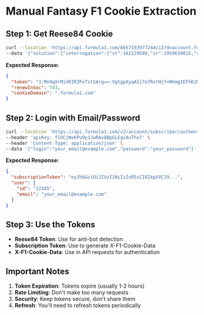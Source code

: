 # Manual Fantasy F1 Cookie Extraction

## Step 1: Get Reese84 Cookie

```bash
curl --location 'https://api.formula1.com/6657193977244c13?d=account.formula1.com' \
--data '{"solution":{"interrogation":{"st":162229509,"sr":1959639815,"cr":78830557},"version":"stable"},"error":null,"performance":{"interrogation":185}}'
```

**Expected Response:**
```json
{
  "token": "3:MV4qXrMiVKIR3PxTstSArg==:VgtgpXyqA5j7e7RxtHjY+NhmgtEFhK1M7CkmupyooN8hNoSgTRubkwretretrI+0U4rfgfFIff+99mj+BRBb",
  "renewInSec": 743,
  "cookieDomain": ".formula1.com"
}
```

## Step 2: Login with Email/Password

```bash
curl --location 'https://api.formula1.com/v2/account/subscriber/authenticate/by-password' \
--header 'apiKey: fCUCjWxKPu9y1JwRAv8BpGLEgiAuThx7' \
--header 'Content-Type: application/json' \
--data '{"login":"your_email@example.com","password":"your_password"}'
```

**Expected Response:**
```json
{
  "subscriptionToken": "eyJhbGciOiJIUzI1NiIsInR5cCI6IkpXVCJ9...",
  "user": {
    "id": "12345",
    "email": "your_email@example.com"
  }
}
```

## Step 3: Use the Tokens

- **Reese84 Token**: Use for anti-bot detection
- **Subscription Token**: Use to generate X-F1-Cookie-Data
- **X-F1-Cookie-Data**: Use in API requests for authentication

## Important Notes

1. **Token Expiration**: Tokens expire (usually 1-2 hours)
2. **Rate Limiting**: Don't make too many requests
3. **Security**: Keep tokens secure, don't share them
4. **Refresh**: You'll need to refresh tokens periodically
